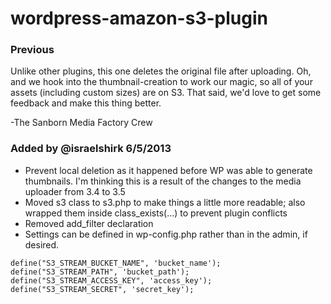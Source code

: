 wordpress-amazon-s3-plugin
==========================

### Previous
Unlike other plugins, this one deletes the original file after uploading.  Oh, and we hook into the thumbnail-creation to work our magic, so all of your assets (including custom sizes) are on S3.  That said, we'd love to get some feedback and make this thing better.

-The Sanborn Media Factory Crew

### Added by @israelshirk 6/5/2013
* Prevent local deletion as it happened before WP was able to generate thumbnails.  I'm thinking this is a result of the changes to the media uploader from 3.4 to 3.5
* Moved s3 class to s3.php to make things a little more readable; also wrapped them inside class_exists(...) to prevent plugin conflicts
* Removed add_filter declaration
* Settings can be defined in wp-config.php rather than in the admin, if desired.

```
define("S3_STREAM_BUCKET_NAME", 'bucket_name');
define("S3_STREAM_PATH", 'bucket_path');
define("S3_STREAM_ACCESS_KEY", 'access_key');
define("S3_STREAM_SECRET", 'secret_key');
```
